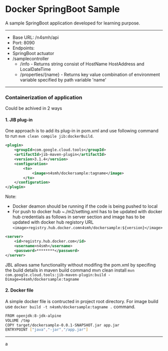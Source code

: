 # Docker SpringBoot Sample
A sample SpringBoot application developed for learning purpose.

------------
- Base URL: /n4smh/api
- Port: 8090
- Endpoints: 
 - SpringBoot actuator 
 - /samplecontroller
   - /info - Returns  string consist of HostName HostAddress and LocalDateTime
   - /properties/{name} - Returns key value combination of environment variable specified by path variable 'name'
   

------------
###  Containerization of application
Could be achived in 2 ways
#### 1. JIB plug-in

One approach is to add its plug-in in pom.xml and use following  command to run `mvm clean compile jib:dockerBuild`.
````xml
<plugin>
	<groupId>com.google.cloud.tools</groupId>
	<artifactId>jib-maven-plugin</artifactId>
	<version>3.1.4</version>
	<configuration>
		<to>
			<image>n4smh/dockersample:tagname</image>
		</to>					
	</configuration>
</plugin> 
````

Note: 
- Docker deamon should be running if the code is being pushed to local
- For push to docker hub ~./m2/setting.xml has to be updated with docker hub credentials as follows in server section and image has to be updated with docker hub registory URL `<image>registry.hub.docker.comn4smh/dockersample:${version}</image>`
```xml
<server>
	<id>registry.hub.docker.com</id>
	<username>n4smh</username>
	<password>********</password>
</server>
```

JBL allows same functionality without modifing the pom.xml by specifing the build details in maven build command mvn clean install `mvn com.google.cloud.tools:jib-maven-plugin:build -Dimage=n4smh/dockersample:tagname`
#### 2. Docker file
A simple docker file is contructed in project root directory.  For image build use `docker build -t n4smh/dockersample:tagname .` command.
```bash
FROM openjdk:8-jdk-alpine
VOLUME /tmp
COPY target/dockersample-0.0.1-SNAPSHOT.jar app.jar
ENTRYPOINT ["java","-jar","/app.jar"]
```
------------

a
